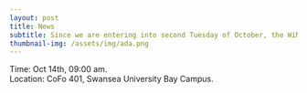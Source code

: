 ```yaml
---
layout: post
title: News
subtitle: Since we are entering into second Tuesday of October, the WiMACS Group would like to wish you a Happy Ada Lovelace Day! We also wish you every success in your future careers, whether in academic or industry.
thumbnail-img: /assets/img/ada.png
---
```


<div style="text-align: justify;">
Time: Oct 14th, 09:00 am.
</div>

<div style="text-align: justify;">
Location: CoFo 401, Swansea University Bay Campus.
</div>

